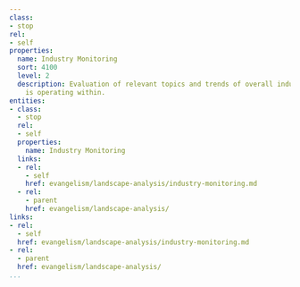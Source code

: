 ```yaml
---
class:
- stop
rel:
- self
properties:
  name: Industry Monitoring
  sort: 4100
  level: 2
  description: Evaluation of relevant topics and trends of overall industry an API
    is operating within.
entities:
- class:
  - stop
  rel:
  - self
  properties:
    name: Industry Monitoring
  links:
  - rel:
    - self
    href: evangelism/landscape-analysis/industry-monitoring.md
  - rel:
    - parent
    href: evangelism/landscape-analysis/
links:
- rel:
  - self
  href: evangelism/landscape-analysis/industry-monitoring.md
- rel:
  - parent
  href: evangelism/landscape-analysis/
...
```

